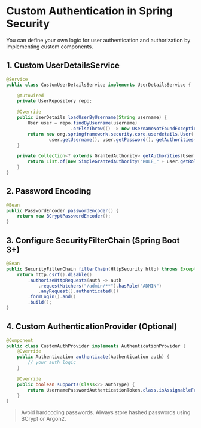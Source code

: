 # Custom Authentication in Spring Security

You can define your own logic for user authentication and authorization by implementing custom components.

## 1. Custom UserDetailsService

```java
@Service
public class CustomUserDetailsService implements UserDetailsService {

    @Autowired
    private UserRepository repo;

    @Override
    public UserDetails loadUserByUsername(String username) {
        User user = repo.findByUsername(username)
                        .orElseThrow(() -> new UsernameNotFoundException("User not found"));
        return new org.springframework.security.core.userdetails.User(
                user.getUsername(), user.getPassword(), getAuthorities(user));
    }

    private Collection<? extends GrantedAuthority> getAuthorities(User user) {
        return List.of(new SimpleGrantedAuthority("ROLE_" + user.getRole()));
    }
}
```

## 2. Password Encoding

```java
@Bean
public PasswordEncoder passwordEncoder() {
    return new BCryptPasswordEncoder();
}
```

## 3. Configure SecurityFilterChain (Spring Boot 3+)

```java
@Bean
public SecurityFilterChain filterChain(HttpSecurity http) throws Exception {
    return http.csrf().disable()
        .authorizeHttpRequests(auth -> auth
            .requestMatchers("/admin/**").hasRole("ADMIN")
            .anyRequest().authenticated())
        .formLogin().and()
        .build();
}
```

## 4. Custom AuthenticationProvider (Optional)

```java
@Component
public class CustomAuthProvider implements AuthenticationProvider {
    @Override
    public Authentication authenticate(Authentication auth) {
        // your auth logic
    }

    @Override
    public boolean supports(Class<?> authType) {
        return UsernamePasswordAuthenticationToken.class.isAssignableFrom(authType);
    }
}
```

> Avoid hardcoding passwords. Always store hashed passwords using BCrypt or Argon2.